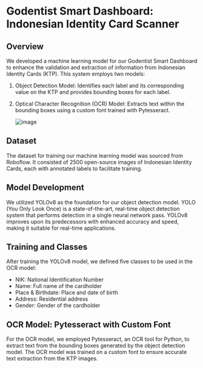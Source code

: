 # Godentist Smart Dashboard: Indonesian Identity Card Scanner

## Overview

We developed a machine learning model for our Godentist Smart Dashboard to enhance the validation and extraction of information from Indonesian Identity Cards (KTP). This system employs two models:

1. Object Detection Model: Identifies each label and its corresponding value on the KTP and provides bounding boxes for each label.
2. Optical Character Recognition (OCR) Model: Extracts text within the bounding boxes using a custom font trained with Pytesseract.

   ![image](https://github.com/pt-periksa-gigi-indonesia/godentist-ocr-smart-dashboard/assets/88135952/0a29739f-5f91-4911-b7a1-dbeb93fd7efd)


## Dataset
The dataset for training our machine learning model was sourced from Roboflow. It consisted of 2500 open-source images of Indonesian Identity Cards, each with annotated labels to facilitate training.

## Model Development
We utilized YOLOv8 as the foundation for our object detection model. YOLO (You Only Look Once) is a state-of-the-art, real-time object detection system that performs detection in a single neural network pass. YOLOv8 improves upon its predecessors with enhanced accuracy and speed, making it suitable for real-time applications.

## Training and Classes
After training the YOLOv8 model, we defined five classes to be used in the OCR model:
- NIK: National Identification Number
- Name: Full name of the cardholder
- Place & Birthdate: Place and date of birth
- Address: Residential address
- Gender: Gender of the cardholder

## OCR Model: Pytesseract with Custom Font
For the OCR model, we employed Pytesseract, an OCR tool for Python, to extract text from the bounding boxes generated by the object detection model. The OCR model was trained on a custom font to ensure accurate text extraction from the KTP images.
